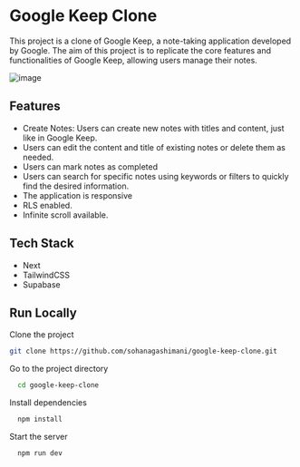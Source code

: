 
# Google Keep Clone
This project is a clone of Google Keep, a note-taking application developed by Google. The aim of this project is to replicate the core features and functionalities of Google Keep, allowing users manage their notes.

![image](https://github.com/sohanagashimani/google-keep-clone/assets/73119181/758db438-9e5f-4e99-b35f-e19f67146fb5)


## Features

- Create Notes: Users can create new notes with titles and content, just like in Google Keep.
-  Users can edit the content and title of existing notes or delete them as needed.
- Users can mark notes as completed
- Users can search for specific notes using keywords or filters to quickly find the desired information.
- The application is responsive
- RLS enabled.
- Infinite scroll available.
## Tech Stack

- Next
- TailwindCSS
- Supabase


## Run Locally

Clone the project

```bash
git clone https://github.com/sohanagashimani/google-keep-clone.git
```

Go to the project directory

```bash
  cd google-keep-clone
```

Install dependencies

```bash
  npm install
```

Start the server

```bash
  npm run dev
```

